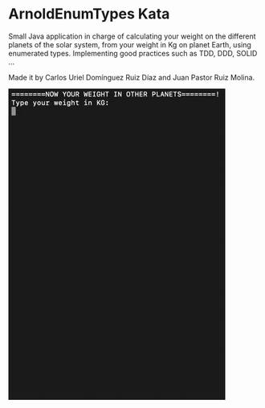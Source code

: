 # ArnoldEnumTypes Kata

Small Java application in charge of calculating your weight on the different planets of the solar system, from your weight in Kg on planet Earth, using enumerated types. Implementing good practices such as TDD, DDD, SOLID ...

Made it by Carlos Uriel Domínguez Ruiz Díaz and Juan Pastor Ruiz Molina.

![Example of the App](https://github.com/Charlos16v/ArnoldEnum/blob/master/PLANETS.gif?raw=true)